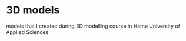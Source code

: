 # 3D models
models that I created during 3D modelling course in Häme University of Applied Sciences

